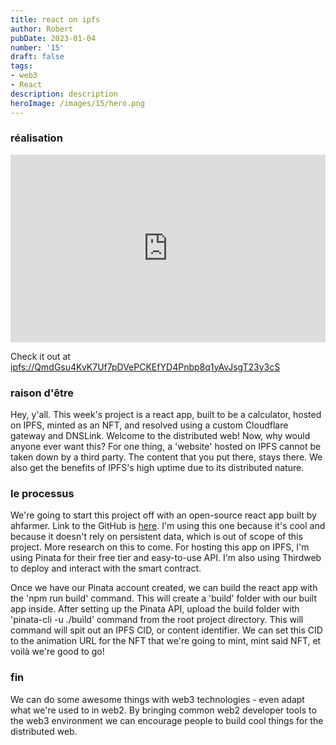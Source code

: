 ```yaml
---
title: react on ipfs
author: Robert
pubDate: 2023-01-04
number: '15'
draft: false
tags:
- web3
- React
description: description
heroImage: /images/15/hero.png
---
```

### réalisation
<iframe width="100%" height="300px" src="https://youtube.com/embed/eS0Wa3ttzSY" title="YouTube video player" frameborder="0" allow="accelerometer; autoplay; clipboard-write; encrypted-media; gyroscope; picture-in-picture" allowfullscreen></iframe>

Check it out at [ipfs://QmdGsu4KvK7Uf7pDVePCKEfYD4Pnbp8q1yAvJsgT23y3cS](ipfs://QmdGsu4KvK7Uf7pDVePCKEfYD4Pnbp8q1yAvJsgT23y3cS)

### raison d'être
Hey, y'all. This week's project is a react app, built to be a calculator, hosted on IPFS, minted as an NFT, and resolved using a custom Cloudflare gateway and DNSLink. Welcome to the distributed web! Now, why would anyone ever want this? For one thing, a 'website' hosted on IPFS cannot be taken down by a third party. The content that you put there, stays there. We also get the benefits of IPFS's high uptime due to its distributed nature.

### le processus
We're going to start this project off with an open-source react app built by ahfarmer. Link to the GitHub is [here](https://github.com/ahfarmer/calculator). I'm using this one because it's cool and because it doesn't rely on persistent data, which is out of scope of this project. More research on this to come. For hosting this app on IPFS, I'm using Pinata for their free tier and easy-to-use API. I'm also using Thirdweb to deploy and interact with the smart contract.

Once we have our Pinata account created, we can build the react app with the 'npm run build' command. This will create a 'build' folder with our built app inside. After setting up the Pinata API, upload the build folder with 'pinata-cli -u ./build' command from the root project directory. This will command will spit out an IPFS CID, or content identifier. We can set this CID to the animation URL for the NFT that we're going to mint, mint said NFT, et voilà we're good to go! 


### fin
We can do some awesome things with web3 technologies - even adapt what we're used to in web2. By bringing common web2 developer tools to the web3 environment we can encourage people to build cool things for the distributed web.
